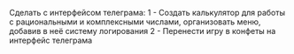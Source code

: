 
Сделать с интерфейсом телеграма:
1 - Создать калькулятор для работы с рациональными и комплексными числами, организовать меню, добавив в неё систему логирования
2 - Перенести игру в конфеты на интерфейс телеграма
